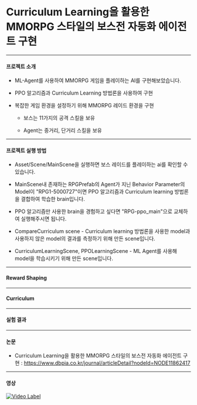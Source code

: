 # Curriculum Learning을 활용한 MMORPG 스타일의 보스전 자동화 에이전트 구현
---
#### 프로젝트 소개

* ML-Agent를 사용하여 MMORPG 게임을 플레이하는 AI를 구현해보았습니다.
  
* PPO 알고리즘과 Curriculum Learning 방법론을 사용하여 구현
  
* 복잡한 게임 환경을 설정하기 위해 MMORPG 레이드 환경을 구현
  * 보스는 11가지의 공격 스킬을 보유
 
  * Agent는 중거리, 단거리 스킬을 보유
---
#### 프로젝트 실행 방법

* Asset/Scene/MainScene을 실행하면 보스 레이드를 플레이하는 ai를 확인할 수 있습니다.
* MainScene내 존재하는 RPGPrefab의 Agent가 지닌 Behavior Parameter의 Model이 "RPG1-5000727"이면 PPO 알고리즘과 Curriculum learning 방법론을 결합하여 학습한 brain입니다.
* PPO 알고리즘만 사용한 brain을 경험하고 싶다면 "RPG-ppo_main"으로 교체하여 실행해주시면 됩니다.

* CompareCurriculum scene - Curriculum learning 방법론을 사용한 model과 사용하지 않은 model의 결과를 측정하기 위해 만든 scene입니다.
* CurriculumLearningScene, PPOLearningScene - ML Agent를 사용해 model을 학습시키기 위해 만든 scene입니다.

---
#### Reward Shaping


---
#### Curriculum

---
#### 실험 결과

---
#### 논문
* Curriculum Learning을 활용한 MMORPG 스타일의 보스전 자동화 에이전트 구현 : <https://www.dbpia.co.kr/journal/articleDetail?nodeId=NODE11862417>

---
#### 영상

[![Video Label](http://img.youtube.com/vi/'DT2CJnAG5Qo&t=1s'/0.jpg)](https://youtu.be/'DT2CJnAG5Qo&t=1s')
